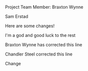 Project Team Member: Braxton Wynne

Sam Erstad

Here are some changes!

I'm a god and good luck to the rest

Braxton Wynne has corrected this line

Chandler Steel corrected this line

Change
